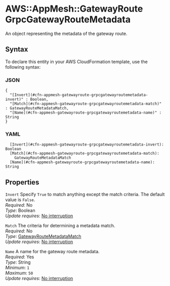 # AWS::AppMesh::GatewayRoute GrpcGatewayRouteMetadata<a name="aws-properties-appmesh-gatewayroute-grpcgatewayroutemetadata"></a>

An object representing the metadata of the gateway route\.

## Syntax<a name="aws-properties-appmesh-gatewayroute-grpcgatewayroutemetadata-syntax"></a>

To declare this entity in your AWS CloudFormation template, use the following syntax:

### JSON<a name="aws-properties-appmesh-gatewayroute-grpcgatewayroutemetadata-syntax.json"></a>

```
{
  "[Invert](#cfn-appmesh-gatewayroute-grpcgatewayroutemetadata-invert)" : Boolean,
  "[Match](#cfn-appmesh-gatewayroute-grpcgatewayroutemetadata-match)" : GatewayRouteMetadataMatch,
  "[Name](#cfn-appmesh-gatewayroute-grpcgatewayroutemetadata-name)" : String
}
```

### YAML<a name="aws-properties-appmesh-gatewayroute-grpcgatewayroutemetadata-syntax.yaml"></a>

```
  [Invert](#cfn-appmesh-gatewayroute-grpcgatewayroutemetadata-invert): Boolean
  [Match](#cfn-appmesh-gatewayroute-grpcgatewayroutemetadata-match): 
    GatewayRouteMetadataMatch
  [Name](#cfn-appmesh-gatewayroute-grpcgatewayroutemetadata-name): String
```

## Properties<a name="aws-properties-appmesh-gatewayroute-grpcgatewayroutemetadata-properties"></a>

`Invert`  <a name="cfn-appmesh-gatewayroute-grpcgatewayroutemetadata-invert"></a>
Specify `True` to match anything except the match criteria\. The default value is `False`\.  
*Required*: No  
*Type*: Boolean  
*Update requires*: [No interruption](https://docs.aws.amazon.com/AWSCloudFormation/latest/UserGuide/using-cfn-updating-stacks-update-behaviors.html#update-no-interrupt)

`Match`  <a name="cfn-appmesh-gatewayroute-grpcgatewayroutemetadata-match"></a>
The criteria for determining a metadata match\.  
*Required*: No  
*Type*: [GatewayRouteMetadataMatch](aws-properties-appmesh-gatewayroute-gatewayroutemetadatamatch.md)  
*Update requires*: [No interruption](https://docs.aws.amazon.com/AWSCloudFormation/latest/UserGuide/using-cfn-updating-stacks-update-behaviors.html#update-no-interrupt)

`Name`  <a name="cfn-appmesh-gatewayroute-grpcgatewayroutemetadata-name"></a>
A name for the gateway route metadata\.  
*Required*: Yes  
*Type*: String  
*Minimum*: `1`  
*Maximum*: `50`  
*Update requires*: [No interruption](https://docs.aws.amazon.com/AWSCloudFormation/latest/UserGuide/using-cfn-updating-stacks-update-behaviors.html#update-no-interrupt)